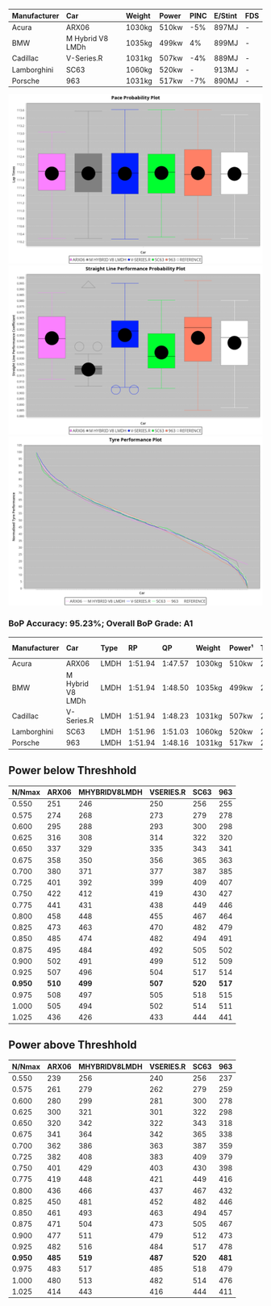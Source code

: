 |Manufacturer|Car|Weight|Power|PINC|E/Stint|FDS|
|:-|:-|:-|:-|:-|:-|:-|
|Acura|ARX06|1030kg|510kw|-5%|897MJ|-|
|BMW|M Hybrid V8 LMDh|1035kg|499kw|4%|899MJ|-|
|Cadillac|V-Series.R|1031kg|507kw|-4%|889MJ|-|
|Lamborghini|SC63|1060kg|520kw|-|913MJ|-|
|Porsche|963|1031kg|517kw|-7%|890MJ|-|

![PACECHART](./IMG/AUTO.png)
![STRAIGHTLINEPERFORMANCECHART](./IMG/AUTO_sp.png)
![TYREPERFORMANCECHART](./IMG/AUTO_tw.png)

### BoP Accuracy: 95.23%; Overall BoP Grade: A1
|Manufacturer|Car|Type|RP|QP|Weight|Power¹|Threshhold|PINC|Power²|E/Stint|AVG Vmax|FDS|RDLC|L/Stint|BOP-Grade|ModelAccuracy|ModelPoints|Match%|
|:-|:-|:-|:-|:-|:-|:-|:-|:-|:-|:-|:-|:-|:-|:-|:-|:-|:-|:-|
|Acura|ARX06|LMDH|1:51.94|1:47.57|1030kg|510kw|210.0kph|-5%|485kw|897MJ|277.95kph|-|1.03|29|+B1|100.00%|995|86.18%|
|BMW|M Hybrid V8 LMDh|LMDH|1:51.94|1:48.50|1035kg|499kw|210.0kph|4%|519kw|899MJ|276.17kph|-|1.03|29|~A1|98.60%|1690|100.00%|
|Cadillac|V-Series.R|LMDH|1:51.94|1:48.23|1031kg|507kw|210.0kph|-4%|487kw|889MJ|277.96kph|-|1.03|29|~A1|91.10%|1770|98.46%|
|Lamborghini|SC63|LMDH|1:51.96|1:51.03|1060kg|520kw|210.0kph|-|520kw|913MJ|276.98kph|-|1.03|29|+A2|96.77%|419|91.50%|
|Porsche|963|LMDH|1:51.94|1:48.16|1031kg|517kw|210.0kph|-7%|481kw|890MJ|277.96kph|-|1.03|29|~A1|93.14%|5746|100.00%|

## Power below Threshhold
|N/Nmax|ARX06|MHYBRIDV8LMDH|VSERIES.R|SC63|963|
|:-|:-|:-|:-|:-|:-|
|0.550|251|246|250|256|255|
|0.575|274|268|273|279|278|
|0.600|295|288|293|300|298|
|0.625|316|308|314|322|320|
|0.650|337|329|335|343|341|
|0.675|358|350|356|365|363|
|0.700|380|371|377|387|385|
|0.725|401|392|399|409|407|
|0.750|422|412|419|430|427|
|0.775|441|431|438|449|446|
|0.800|458|448|455|467|464|
|0.825|473|463|470|482|479|
|0.850|485|474|482|494|491|
|0.875|495|484|492|505|502|
|0.900|502|491|499|512|509|
|0.925|507|496|504|517|514|
|**0.950**|**510**|**499**|**507**|**520**|**517**|
|0.975|508|497|505|518|515|
|1.000|505|494|502|514|511|
|1.025|436|426|433|444|441|

## Power above Threshhold
|N/Nmax|ARX06|MHYBRIDV8LMDH|VSERIES.R|SC63|963|
|:-|:-|:-|:-|:-|:-|
|0.550|239|256|240|256|237|
|0.575|261|279|262|279|259|
|0.600|280|299|281|300|278|
|0.625|300|321|301|322|298|
|0.650|320|342|322|343|318|
|0.675|341|364|342|365|338|
|0.700|362|386|363|387|359|
|0.725|382|408|383|409|379|
|0.750|401|429|403|430|398|
|0.775|419|448|421|449|416|
|0.800|436|466|437|467|432|
|0.825|450|481|452|482|446|
|0.850|461|493|463|494|457|
|0.875|471|504|473|505|467|
|0.900|477|511|479|512|473|
|0.925|482|516|484|517|478|
|**0.950**|**485**|**519**|**487**|**520**|**481**|
|0.975|483|517|485|518|479|
|1.000|480|513|482|514|476|
|1.025|414|443|416|444|411|
